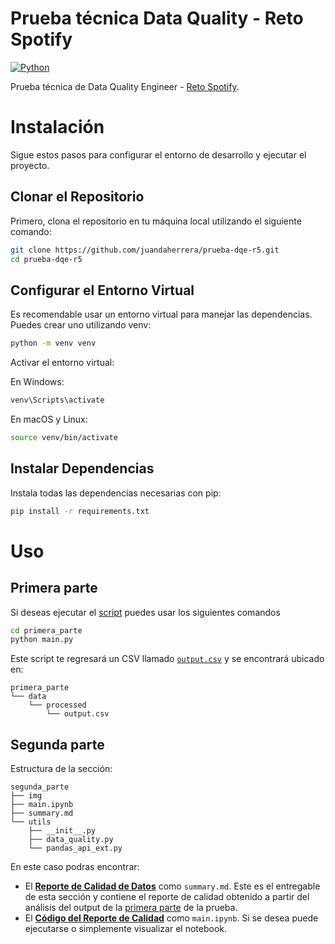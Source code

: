 # Prueba técnica Data Quality - Reto Spotify
[![Python](https://img.shields.io/badge/Python-3.11+-5646ED?style=for-the-badge&logo=python&logoColor=white&labelColor=101010)](https://python.org)

Prueba técnica de Data Quality Engineer - [Reto Spotify](TASKS.md). 

# Instalación

Sigue estos pasos para configurar el entorno de desarrollo y ejecutar el proyecto.

## Clonar el Repositorio

Primero, clona el repositorio en tu máquina local utilizando el siguiente comando:

```bash
git clone https://github.com/juandaherrera/prueba-dqe-r5.git
cd prueba-dqe-r5
```

## Configurar el Entorno Virtual
Es recomendable usar un entorno virtual para manejar las dependencias. Puedes crear uno utilizando venv:
```bash
python -m venv venv
```

Activar el entorno virtual:

En Windows:

```bash
venv\Scripts\activate
```
En macOS y Linux:

```bash
source venv/bin/activate
```

## Instalar Dependencias
Instala todas las dependencias necesarias con pip:

```bash
pip install -r requirements.txt
```

# Uso
## Primera parte
Si deseas ejecutar el [script](primera_parte/main.py) puedes usar los siguientes comandos
```bash
cd primera_parte
python main.py
```
Este script te regresará un CSV llamado [```output.csv```](primera_parte/data/processed/output.csv) y se encontrará ubicado en:

```
primera_parte
└── data
    └── processed
        └── output.csv
```

## Segunda parte
Estructura de la sección:
```
segunda_parte
├── img
├── main.ipynb
├── summary.md
└── utils
    ├── __init__.py
    ├── data_quality.py
    └── pandas_api_ext.py
```
En este caso podras encontrar:
- El [**Reporte de Calidad de Datos**](segunda_parte/summary.md) como ```summary.md```. Este es el entregable de esta sección y contiene el reporte de calidad obtenido a partir del análisis del output de la [primera parte](#primera-parte) de la prueba.
- El [**Código del Reporte de Calidad**](segunda_parte/main.ipynb) como ```main.ipynb```. Si se desea puede ejecutarse o simplemente visualizar el notebook.